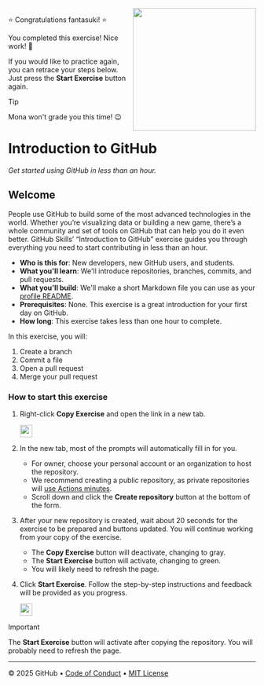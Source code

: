 <img src="https://octodex.github.com/images/welcometocat.png" align="right" height="250px" />

⭐️ Congratulations fantasuki! ⭐️

You completed this exercise! Nice work! 🥳

If you would like to practice again, you can retrace your steps below. Just press the **Start Exercise** button again.

> [!TIP]
> Mona won't grade you this time! 😉


 # Introduction to GitHub

_Get started using GitHub in less than an hour._

## Welcome

People use GitHub to build some of the most advanced technologies in the world. Whether you’re visualizing data or building a new game, there’s a whole community and set of tools on GitHub that can help you do it even better. GitHub Skills’ “Introduction to GitHub” exercise guides you through everything you need to start contributing in less than an hour.

- **Who is this for**: New developers, new GitHub users, and students.
- **What you'll learn**: We'll introduce repositories, branches, commits, and pull requests.
- **What you'll build**: We'll make a short Markdown file you can use as your [profile README](https://docs.github.com/account-and-profile/setting-up-and-managing-your-github-profile/customizing-your-profile/managing-your-profile-readme).
- **Prerequisites**: None. This exercise is a great introduction for your first day on GitHub.
- **How long**: This exercise takes less than one hour to complete.

In this exercise, you will:

1. Create a branch
2. Commit a file
3. Open a pull request
4. Merge your pull request

### How to start this exercise

1. Right-click **Copy Exercise** and open the link in a new tab.

   <a id="copy-exercise">
      <img src="https://img.shields.io/badge/📠_Copy_Exercise-AAA" height="25pt"/>
   </a>

2. In the new tab, most of the prompts will automatically fill in for you.
   - For owner, choose your personal account or an organization to host the repository.
   - We recommend creating a public repository, as private repositories will [use Actions minutes](https://docs.github.chttps://github.com/fantasuki/skills-introduction-to-github/billing/managing-billing-for-github-actions/about-billing-for-github-actions).
   - Scroll down and click the **Create repository** button at the bottom of the form.

3. After your new repository is created, wait about 20 seconds for the exercise to be prepared and buttons updated. You will continue working from your copy of the exercise.
   - The **Copy Exercise** button will deactivate, changing to gray.
   - The **Start Exercise** button will activate, changing to green.
   - You will likely need to refresh the page.

4. Click **Start Exercise**. Follow the step-by-step instructions and feedback will be provided as you progress.

   <a id="start-exercise" href="https://github.com/fantasuki/skills-introduction-to-github/issues/1">
      <img src="https://img.shields.io/badge/🚀_Start_Exercise-008000" height="25pt"/>
   </a>

> [!IMPORTANT]
> The **Start Exercise** button will activate after copying the repository. You will probably need to refresh the page.

---

&copy; 2025 GitHub &bull; [Code of Conduct](https://www.contributor-covenant.org/version/2/1/code_of_conduct/code_of_conduct.md) &bull; [MIT License](https://gh.io/mit)
